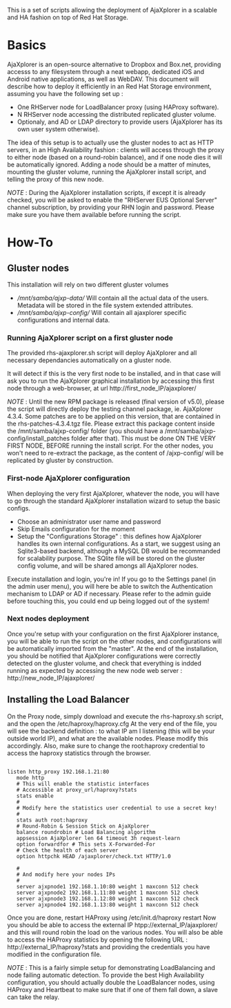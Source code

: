 This is a set of scripts allowing the deployment of AjaXplorer in a scalable and HA fashion on top of Red Hat Storage.

# Basics

AjaXplorer is an open-source alternative to Dropbox and Box.net, providing accesss to any filesystem through a neat webapp, dedicated iOS and Android native applications, as well as WebDAV. This document will describe how to deploy it efficiently in an Red Hat Storage environment, assuming you have the following set up :

+ One RHServer node for LoadBalancer proxy (using HAProxy software).
+ N RHServer node accessing the distributed replicated gluster volume.
+ Optionaly, and AD or LDAP directory to provide users (AjaXplorer has its own user system otherwise).

The idea of this setup is to actually use the gluster nodes to act as HTTP servers, in an High Availability fashion : clients will access through the proxy to either node (based on a round-robin balance), and if one node dies it will be automatically ignored. Adding a node should be a matter of minutes, mounting the gluster volume, running the AjaXplorer install script, and telling the proxy of this new node.

*NOTE* : During the AjaXplorer installation scripts, if except it is already checked, you will be asked to enable the "RHServer EUS Optional Server" channel subscription, by providing your RHN login and password. Please make sure you have them available before running the script.

# How-To

## Gluster nodes

This installation will rely on two different gluster volumes

+ */mnt/samba/ajxp-data/* Will contain all the actual data of the users. Metadata will be stored in the file system extended attributes.
+ */mnt/samba/ajxp-config/* Will contain all ajaxplorer specific configurations and internal data.

### Running AjaXplorer script on a first gluster node

The provided rhs-ajaxplorer.sh script will deploy AjaXplorer and all necessary dependancies automatically on a gluster node.

It will detect if this is the very first node to be installed, and in that case will ask you to run the AjaXplorer graphical installation by accessing this first node through a web-browser, at url http://first_node_IP/ajaxplorer/

*NOTE* : Until the new RPM package is released (final version of v5.0), please the script will directly deploy the testing channel package, ie. AjaXplorer 4.3.4. Some patches are to be applied on this version, that are contained in the rhs-patches-4.3.4.tgz file. Please extract this package content inside the /mnt/samba/ajxp-config/ folder (you should have a /mnt/samba/ajxp-config/install_patches folder after that). This must be done ON THE VERY FIRST NODE, BEFORE running the install script. For the other nodes, you won't need to re-extract the package, as the content of /ajxp-config/ will be replicated by gluster by construction.


### First-node AjaXplorer configuration

When deploying the very first AjaXplorer, whatever the node, you will have to go through the standard AjaXplorer installation wizard to setup the basic configs.

+ Choose an administrator user name and password
+ Skip Emails configuration for the moment
+ Setup the "Configurations Storage" : this defines how AjaXplorer handles its own internal configurations. As a start, we suggest using an Sqlite3-based backend, although a MySQL DB would be recommanded for scalability purpose. The SQlite file will be stored on the gluster config volume, and will be shared amongs all AjaXplorer nodes.

Execute installation and login, you're in! If you go to the Settings panel (in the admin user menu), you will here be able to switch the Authentication mechanism to LDAP or AD if necessary. Please refer to the admin guide before touching this, you could end up being logged out of the system!

### Next nodes deployment

Once you're setup with your configuration on the first AjaXplorer instance, you will be able to run the script on the other nodes, and configurations will be automatically imported from the "master". At the end of the installation, you should be notified that AjaXplorer configurations were correctly detected on the gluster volume, and check that everything is indded running as expected by accessing the new node web server : http://new_node_IP/ajaxplorer/

## Installing the Load Balancer

On the Proxy node, simply download and execute the rhs-haproxy.sh script, and the open the /etc/haproxy/haproxy.cfg
At the very end of the file, you will see the backend definition : to what IP am I listening (this will be your outside world IP), and what are the available nodes. Please modify this accordingly. Also, make sure to change the root:haproxy credential to access the haproxy statistics through the browser.

<pre><code>
listen http_proxy 192.168.1.21:80
   mode http
   # This will enable the statistic interfaces
   # Accessible at proxy_url/haproxy?stats
   stats enable
   #
   # Modify here the statistics user credential to use a secret key!
   #
   stats auth root:haproxy
   # Round-Robin & Session Stick on AjaXplorer
   balance roundrobin # Load Balancing algorithm
   appsession AjaXplorer len 64 timeout 3h request-learn
   option forwardfor # This sets X-Forwarded-For
   # Check the health of each server
   option httpchk HEAD /ajaxplorer/check.txt HTTP/1.0

   #
   # And modify here your nodes IPs
   #
   server ajxpnode1 192.168.1.10:80 weight 1 maxconn 512 check
   server ajxpnode2 192.168.1.11:80 weight 1 maxconn 512 check
   server ajxpnode3 192.168.1.12:80 weight 1 maxconn 512 check
   server ajxpnode4 192.168.1.13:80 weight 1 maxconn 512 check
</code></pre>

Once you are done, restart HAProxy using /etc/init.d/haproxy restart
Now you should be able to access the external IP htpp://external_IP/ajaxplorer/ and this will round robin the load on the various nodes.
You will also be able to access the HAProxy statistics by opening the following URL : http://external_IP/haproxy?stats and providing the credentials you have modified in the configuration file.

*NOTE* : This is a fairly simple setup for demonstrating LoadBalancing and node failing automatic detection. To provide the best High Availability configuration, you should actually double the LoadBalancer nodes, using HAProxy and Heartbeat to make sure that if one of them fall down, a slave can take the relay.
